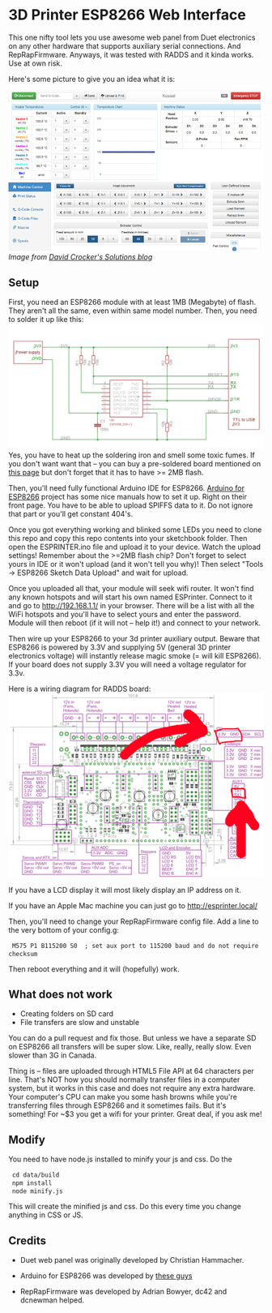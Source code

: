 3D Printer ESP8266 Web Interface
================

This one nifty tool lets you use awesome web panel from Duet electronics on any other hardware that supports auxiliary serial connections. And RepRapFirmware. Anyways, it was tested with RADDS and it kinda works. Use at own risk.

Here's some picture to give you an idea what it is:

![Duet interface screenshot](data/doc/screenshot.png)
*Image from [David Crocker's Solutions blog](https://miscsolutions.wordpress.com)*

Setup
---
First, you need an ESP8266 module with at least 1MB (Megabyte) of flash. They aren't all the same, even within same model number.
Then, you need to solder it up like this:
![ESP improved stability](data/doc/ESP_to_serial.png)
Yes, you have to heat up the soldering iron and smell some toxic fumes. If you don't want want that – you can buy a pre-soldered board mentioned on [this page](https://github.com/esp8266/Arduino/blob/master/doc/boards.md) but don't forget that it has to have >= 2MB flash.

Then, you'll need fully functional Arduino IDE for ESP8266. [Arduino for ESP8266](https://github.com/esp8266/Arduino) project has some nice manuals how to set it up. Right on their front page. You have to be able to upload SPIFFS data to it. Do not ignore that part or you'll get constant 404's.

Once you got everything working and blinked some LEDs you need to clone this repo and copy this repo contents into your sketchbook folder. Then open the ESPRINTER.ino file and upload it to your device. Watch the upload settings! Remember about the >=2MB flash chip? Don't forget to select yours in IDE or it won't upload (and it won't tell you why)! Then select "Tools -> ESP8266 Sketch Data Upload" and wait for upload.

Once you uploaded all that, your module will seek wifi router. It won't find any known hotspots and will start his own named ESPrinter. Connect to it and go to http://192.168.1.1/ in your browser. There will be a list with all the WiFi hotspots and you'll have to select yours and enter the password.
Module will then reboot (if it will not – help it!) and connect to your network.

Then wire up your ESP8266 to your 3d printer auxiliary output. Beware that ESP8266 is powered by 3.3V and supplying 5V (general 3D printer electronics voltage) will instantly release magic smoke (= will kill ESP8266).
If your board does not supply 3.3V you will need a voltage regulator for 3.3v.

Here is a wiring diagram for RADDS board:
![RADDS ESP8266 wiring](data/doc/RADDS_wiring.png)

If you have a LCD display it will most likely display an IP address on it.

If you have an Apple Mac machine you can just go to http://esprinter.local/

Then, you'll need to change your RepRapFirmware config file.
Add a line to the very bottom of your config.g:

     M575 P1 B115200 S0  ; set aux port to 115200 baud and do not require checksum

Then reboot everything and it will (hopefully) work.

What does not work
-----------

- Creating folders on SD card
- File transfers are slow and unstable

You can do a pull request and fix those. But unless we have a separate SD on ESP8266 all transfers will be super slow. Like, really, really slow. Even slower than 3G in Canada.

Thing is – files are uploaded through HTML5 File API at 64 characters per line. That's NOT how you should normally transfer files in a computer system, but it works in this case and does not require any extra hardware. Your computer's CPU can make you some hash browns while you're transferring files through ESP8266 and it sometimes fails. But it's something! For ~$3 you get a wifi for your printer. Great deal, if you ask me!

Modify
----

You need to have node.js installed to minify your js and css. Do the

     cd data/build
     npm install
     node minify.js

This will create the minified js and css. Do this every time you change anything in CSS or JS.

Credits
------

- Duet web panel was originally developed by Christian Hammacher.

- Arduino for ESP8266 was developed by [these guys](https://github.com/esp8266/Arduino/graphs/contributors)

- RepRapFirmware was developed by Adrian Bowyer, dc42 and dcnewman helped.
